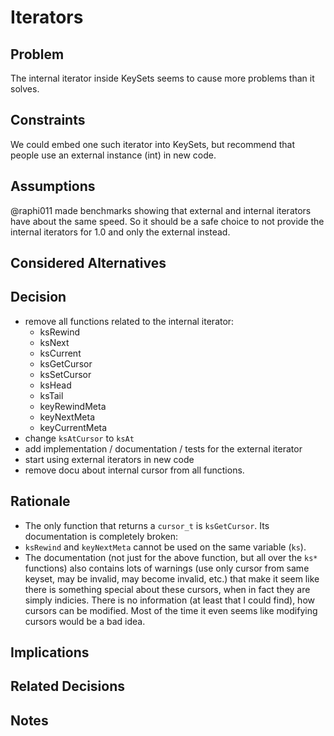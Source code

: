 # Iterators

## Problem

The internal iterator inside KeySets seems to cause more problems than it solves.

## Constraints

We could embed one such iterator into KeySets, but recommend that people use an
external instance (int) in new code.

## Assumptions

@raphi011 made benchmarks showing that external and internal iterators have
about the same speed. So it should be a safe choice to not provide the internal
iterators for 1.0 and only the external instead.

## Considered Alternatives

## Decision

- remove all functions related to the internal iterator:
  - ksRewind
  - ksNext
  - ksCurrent
  - ksGetCursor
  - ksSetCursor
  - ksHead
  - ksTail
  - keyRewindMeta
  - keyNextMeta
  - keyCurrentMeta
- change `ksAtCursor` to `ksAt`
- add implementation / documentation / tests for the external iterator
- start using external iterators in new code
- remove docu about internal cursor from all functions.

## Rationale

- The only function that returns a `cursor_t` is `ksGetCursor`.
  Its documentation is completely broken:
- `ksRewind` and `keyNextMeta` cannot be used on the same variable (`ks`).
- The documentation (not just for the above function, but all over the `ks*`
  functions) also contains lots of warnings (use only cursor from same keyset,
  may be invalid, may become invalid, etc.) that make it seem like there is
  something special about these cursors, when in fact they are simply indicies.
  There is no information (at least that I could find), how cursors can be
  modified. Most of the time it even seems like modifying cursors would be a bad
  idea.

## Implications

## Related Decisions

## Notes
